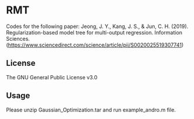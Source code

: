 # RMT
Codes for the following paper: Jeong, J. Y., Kang, J. S., & Jun, C. H. (2019). Regularization-based model tree for multi-output regression. Information Sciences. (https://www.sciencedirect.com/science/article/pii/S0020025519307741)

## License
The GNU General Public License v3.0


## Usage

Please unzip Gaussian_Optimization.tar and run example_andro.m file.
